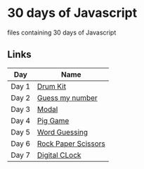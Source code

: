
# 30 days of Javascript

files containing 30 days of Javascript

## Links

| Day            |  Name                                                             |
| ----------------- | ------------------------------------------------------------------ |
| Day 1 |[Drum Kit](https://drum-drum-kit-01.netlify.app/) |
| Day 2 |[Guess my number](https://guess-my-number-02.netlify.app/) |
| Day 3 |[Modal](https://modal-03.netlify.app/) |
| Day 4 |[Pig Game](https://pig-game-04.netlify.app/) |
| Day 5 |[Word Guessing](https://word-guessing-05.netlify.app/) |
| Day 6 |[Rock Paper Scissors](https://rock-paper-scissors-06.netlify.app/) |
| Day 7 |[Digital CLock]((https://07-digital-clock.netlify.app/)) |

